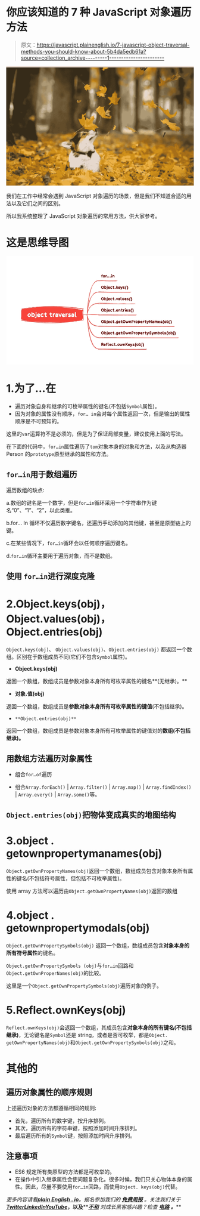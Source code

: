 # 你应该知道的 7 种 JavaScript 对象遍历方法

> 原文：<https://javascript.plainenglish.io/7-javascript-object-traversal-methods-you-should-know-about-5b4da5edb61a?source=collection_archive---------1----------------------->

![](img/2d19af38d34b4240bdb6522025bf7779.png)

我们在工作中经常会遇到 JavaScript 对象遍历的场景，但是我们不知道合适的用法以及它们之间的区别。

所以我系统整理了 JavaScript 对象遍历的常用方法，供大家参考。

# 这是思维导图

![](img/9803d866f4f04f42ce1c4b7394bc40ff.png)

# 1.为了…在

*   遍历对象自身和继承的可枚举属性的键名(不包括`Symbol`属性)。
*   因为对象的属性没有顺序，`for… in`会对每个属性返回一次，但是输出的属性顺序是不可预知的。

这里的`var`运算符不是必须的，但是为了保证局部变量，建议使用上面的写法。

在下面的代码中，`for…in`属性遍历了`tom`对象本身的对象和方法，以及从构造器 Person 的`prototype`原型继承的属性和方法。

## `for…in`用于数组遍历

遍历数组的缺点:

a.数组的键名是一个数字，但是`for…in`循环采用一个字符串作为键名“0”、“1”、“2”，以此类推。

b.for… In 循环不仅遍历数字键名，还遍历手动添加的其他键，甚至是原型链上的键。

c.在某些情况下，`for…in`循环会以任何顺序遍历键名。

d.`for…in`循环主要用于遍历对象，而不是数组。

## 使用 `for…in`进行深度克隆

# 2.Object.keys(obj)，Object.values(obj)，Object.entries(obj)

`Object.keys(obj)`、 `Object.values(obj)`、`Object.entries(obj)` 都返回一个数组。区别在于数组成员不同(它们不包含`Symbol`属性)。

*   **Object.keys(obj)**

返回一个数组，数组成员是参数对象本身所有可枚举属性的键名**(无继承)。**

*   **对象.值(obj)**

返回一个数组，数组成员是**参数对象本身所有可枚举属性的键值**(不包括继承)。

*   `**Object.entries(obj)**`

返回一个数组，数组成员是参数对象本身所有可枚举属性的键值对的**数组(不包括继承)。**

## 用数组方法遍历对象属性

*   组合`for…of`遍历

*   组合`Array.forEach()` | `Array.filter()` | `Array.map()` | `Array.findIndex()` | `Array.every()` | `Array.some()`等。

## `Object.entries(obj)`把物体变成真实的地图结构

# 3.object . getownpropertymanames(obj)

`Object.getOwnPropertyNames(obj)`返回一个数组，数组成员包含对象本身所有属性的键名(不包括符号属性，但包括不可枚举属性)。

使用 array 方法可以遍历由`Object.getOwnPropertyNames(obj)`返回的数组

# 4.object . getownpropertymodals(obj)

`Object.getOwnPropertySymbols(obj)` 返回一个数组，数组成员包含**对象本身的所有符号属性**的键名。

`Object.getOwnPropertySymbols (obj)`与`for…in`回路和`Object.getOwnProperNames(obj)`的比较。

这里是一个`Object.getOwnPropertySymbols(obj)`遍历对象的例子。

# 5.Reflect.ownKeys(obj)

`Reflect.ownKeys(obj)`会返回一个数组，其成员包含**对象本身的所有键名(不包括继承)**，无论键名是`Symbol`还是 string，或者是否可枚举，都是`Object. getOwnPropertyNames(obj)`和`Object.getOwnPropertySymbols(obj)`之和。

# 其他的

## 遍历对象属性的顺序规则

上述遍历对象的方法都遵循相同的规则:

*   首先，遍历所有的数字键，按升序排列。
*   其次，遍历所有的字符串键，按照添加时间升序排列。
*   最后遍历所有的`Symbol`键，按照添加时间升序排列。

## 注意事项

*   ES6 规定所有类原型的方法都是可枚举的。
*   在操作中引入继承属性会使问题复杂化。很多时候，我们只关心物体本身的属性。因此，尽量不要使用`for…in`回路，而使用`Object. keys(obj)`代替。

*更多内容请看*[***plain English . io***](https://plainenglish.io/)*。报名参加我们的* [***免费周报***](http://newsletter.plainenglish.io/) *。关注我们关于*[***Twitter***](https://twitter.com/inPlainEngHQ)[***LinkedIn***](https://www.linkedin.com/company/inplainenglish/)*[***YouTube***](https://www.youtube.com/channel/UCtipWUghju290NWcn8jhyAw)***，以及****[***不和***](https://discord.gg/GtDtUAvyhW) *对成长黑客感兴趣？检查* [***电路***](https://circuit.ooo/) ***。*****